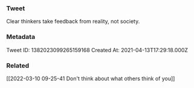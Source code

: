### Tweet
Clear thinkers take feedback from reality, not society.

### Metadata
Tweet ID: 1382023099265159168
Created At: 2021-04-13T17:29:18.000Z

### Related
[[2022-03-10 09-25-41 Don't think about what others think of you]]

